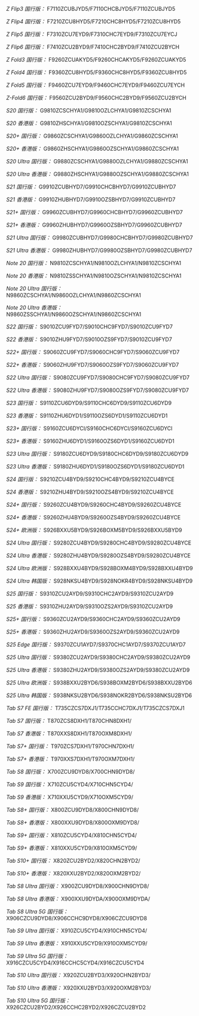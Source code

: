 *Z Flip3 国行版：*
F7110ZCUBJYD5/F7110CHCBJYD5/F7110ZCUBJYD5

*Z Flip4 国行版：*
F7210ZCU8HYD5/F7210CHC8HYD5/F7210ZCU8HYD5

*Z Flip5 国行版：*
F7310ZCU7EYD9/F7310CHC7EYD9/F7310ZCU7EYCJ

*Z Flip6 国行版：*
F7410ZCU2BYD9/F7410CHC2BYD9/F7410ZCU2BYCH

*Z Fold3 国行版：*
F9260ZCUAKYD5/F9260CHCAKYD5/F9260ZCUAKYD5

*Z Fold4 国行版：*
F9360ZCU8HYD5/F9360CHC8HYD5/F9360ZCU8HYD5

*Z Fold5 国行版：*
F9460ZCU7EYD9/F9460CHC7EYD9/F9460ZCU7EYCH

*Z-Fold6 国行版：*
F9560ZCU2BYD9/F9560CHC2BYD9/F9560ZCU2BYCH

*S20 国行版：*
G9810ZCSCHYA1/G9810OZLCHYA1/G9810ZCSCHYA1

*S20 香港版：*
G9810ZHSCHYA1/G9810OZSCHYA1/G9810ZCSCHYA1

*S20+ 国行版：*
G9860ZCSCHYA1/G9860OZLCHYA1/G9860ZCSCHYA1

*S20+ 香港版：*
G9860ZHSCHYA1/G9860OZSCHYA1/G9860ZCSCHYA1

*S20 Ultra 国行版：*
G9880ZCSCHYA1/G9880OZLCHYA1/G9880ZCSCHYA1

*S20 Ultra 香港版：*
G9880ZHSCHYA1/G9880OZSCHYA1/G9880ZCSCHYA1

*S21 国行版：*
G9910ZCUBHYD7/G9910CHCBHYD7/G9910ZCUBHYD7

*S21 香港版：*
G9910ZHUBHYD7/G9910OZSBHYD7/G9910ZCUBHYD7

*S21+ 国行版：*
G9960ZCUBHYD7/G9960CHCBHYD7/G9960ZCUBHYD7

*S21+ 香港版：*
G9960ZHUBHYD7/G9960OZSBHYD7/G9960ZCUBHYD7

*S21 Ultra 国行版：*
G9980ZCUBHYD7/G9980CHCBHYD7/G9980ZCUBHYD7

*S21 Ultra 香港版：*
G9980ZHUBHYD7/G9980OZSBHYD7/G9980ZCUBHYD7

*Note 20 国行版：*
N9810ZCSCHYA1/N9810OZLCHYA1/N9810ZCSCHYA1

*Note 20 香港版：*
N9810ZSSCHYA1/N9810OZSCHYA1/N9810ZCSCHYA1

*Note 20 Ultra 国行版：*
N9860ZCSCHYA1/N9860OZLCHYA1/N9860ZCSCHYA1

*Note 20 Ultra 香港版：*
N9860ZSSCHYA1/N9860OZSCHYA1/N9860ZCSCHYA1

*S22 国行版：*
S9010ZCU9FYD7/S9010CHC9FYD7/S9010ZCU9FYD7

*S22 香港版：*
S9010ZHU9FYD7/S9010OZS9FYD7/S9010ZCU9FYD7

*S22+ 国行版：*
S9060ZCU9FYD7/S9060CHC9FYD7/S9060ZCU9FYD7

*S22+ 香港版：*
S9060ZHU9FYD7/S9060OZS9FYD7/S9060ZCU9FYD7

*S22 Ultra 国行版：*
S9080ZCU9FYD7/S9080CHC9FYD7/S9080ZCU9FYD7

*S22 Ultra 香港版：*
S9080ZHU9FYD7/S9080OZS9FYD7/S9080ZCU9FYD7

*S23 国行版：*
S9110ZCU6DYD9/S9110CHC6DYD9/S9110ZCU6DYD9

*S23 香港版：*
S9110ZHU6DYD1/S9110OZS6DYD1/S9110ZCU6DYD1

*S23+ 国行版：*
S9160ZCU6DYCI/S9160CHC6DYCI/S9160ZCU6DYCI

*S23+ 香港版：*
S9160ZHU6DYD1/S9160OZS6DYD1/S9160ZCU6DYD1

*S23 Ultra 国行版：*
S9180ZCU6DYD9/S9180CHC6DYD9/S9180ZCU6DYD9

*S23 Ultra 香港版：*
S9180ZHU6DYD1/S9180OZS6DYD1/S9180ZCU6DYD1

*S24 国行版：*
S9210ZCU4BYD9/S9210CHC4BYD9/S9210ZCU4BYCE

*S24 香港版：*
S9210ZHU4BYD9/S9210OZS4BYD9/S9210ZCU4BYCE

*S24+ 国行版：*
S9260ZCU4BYD9/S9260CHC4BYD9/S9260ZCU4BYCE

*S24+ 香港版：*
S9260ZHU4BYD9/S9260OZS4BYD9/S9260ZCU4BYCE

*S24+ 欧洲版：*
S926BXXU5BYD9/S926BOXM5BYD9/S926BXXU5BYD9

*S24 Ultra 国行版：*
S9280ZCU4BYD9/S9280CHC4BYD9/S9280ZCU4BYCE

*S24 Ultra 香港版：*
S9280ZHU4BYD9/S9280OZS4BYD9/S9280ZCU4BYCE

*S24 Ultra 欧洲版：*
S928BXXU4BYD9/S928BOXM4BYD9/S928BXXU4BYD9

*S24 Ultra 韩国版：*
S928NKSU4BYD9/S928NOKR4BYD9/S928NKSU4BYD9

*S25 国行版：*
S9310ZCU2AYD9/S9310CHC2AYD9/S9310ZCU2AYD9

*S25 香港版：*
S9310ZHU2AYD9/S9310OZS2AYD9/S9310ZCU2AYD9

*S25+ 国行版：*
S9360ZCU2AYD9/S9360CHC2AYD9/S9360ZCU2AYD9

*S25+ 香港版：*
S9360ZHU2AYD9/S9360OZS2AYD9/S9360ZCU2AYD9

*S25 Edge 国行版：*
S9370ZCU1AYD7/S9370CHC1AYD7/S9370ZCU1AYD7

*S25 Ultra 国行版：*
S9380ZCU2AYD9/S9380CHC2AYD9/S9380ZCU2AYD9

*S25 Ultra 香港版：*
S9380ZHU2AYD9/S9380OZS2AYD9/S9380ZCU2AYD9

*S25 Ultra 欧洲版：*
S938BXXU2BYD6/S938BOXM2BYD6/S938BXXU2BYD6

*S25 Ultra 韩国版：*
S938NKSU2BYD6/S938NOKR2BYD6/S938NKSU2BYD6

*Tab S7 FE 国行版：*
T735CZCS7DXJ1/T735CCHC7DXJ1/T735CZCS7DXJ1

*Tab S7 国行版：*
T870ZCS8DXH1/T870CHN8DXH1/

*Tab S7 香港版：*
T870XXS8DXH1/T870OXM8DXH1/

*Tab S7+ 国行版：*
T970ZCS7DXH1/T970CHN7DXH1/

*Tab S7+ 香港版：*
T970XXS7DXH1/T970OXM7DXH1/

*Tab S8 国行版：*
X700ZCU9DYD8/X700CHN9DYD8/

*Tab S9  国行版：*
X710ZCU5CYD4/X710CHN5CYD4/

*Tab S9  香港版：*
X710XXU5CYD9/X710OXM5CYD9/

*Tab S8+ 国行版：*
X800ZCU9DYD8/X800CHN9DYD8/

*Tab S8+ 香港版：*
X800XXU9DYD8/X800OXM9DYD8/

*Tab S9+ 国行版：*
X810ZCU5CYD4/X810CHN5CYD4/

*Tab S9+ 香港版：*
X810XXU5CYD9/X810OXM5CYD9/

*Tab S10+ 国行版：*
X820ZCU2BYD2/X820CHN2BYD2/

*Tab S10+ 香港版：*
X820XXU2BYD2/X820OXM2BYD2/

*Tab S8 Ultra 国行版：*
X900ZCU9DYD8/X900CHN9DYD8/

*Tab S8 Ultra 香港版：*
X900XXU9DYDA/X900OXM9DYDA/

*Tab S8 Ultra 5G 国行版：*
X906CZCU9DYD8/X906CCHC9DYD8/X906CZCU9DYD8

*Tab S9 Ultra 国行版：*
X910ZCU5CYD4/X910CHN5CYD4/

*Tab S9 Ultra 香港版：*
X910XXU5CYD9/X910OXM5CYD9/

*Tab S9 Ultra 5G 国行版：*
X916CZCU5CYD4/X916CCHC5CYD4/X916CZCU5CYD4

*Tab S10 Ultra 国行版：*
X920ZCU2BYD3/X920CHN2BYD3/

*Tab S10 Ultra 香港版：*
X920XXU2BYD3/X920OXM2BYD3/

*Tab S10 Ultra 5G 国行版：*
X926CZCU2BYD2/X926CCHC2BYD2/X926CZCU2BYD2

